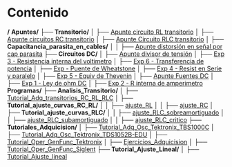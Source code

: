 # Contenido 


**/**
**Apuntes/**
**├── Transitorio/**
│   ├── [Apunte circuito RL transitorio](./Apuntes/Transitorio/Apunte%20circuito%20RL%20transitorio.md)
│   ├── [Apunte circuitos RC transitorio](./Apuntes/Transitorio/Apunte%20circuitos%20RC%20transitorio.md)
│   ├── [Apunte Circuito RLC transitorio](./Apuntes/Transitorio/Apunte%20Circuito%20RLC%20transitorio.md)
**│   ├── Capacitancia_parasita_en_cables/**
│   │   ├── [Apunte distorsión en señal por cap parasita](./Apuntes/Transitorio/Capacitancia_parasita_en_cables/Apunte%20distorsión%20en%20señal%20por%20cap%20parasita.md)
**├── Circuitos DC/**
│   ├── [Apunte divisor de tensión](./Apuntes/Circuitos%20DC/Apunte%20divisor%20de%20tensión.md)
│   ├── [Exp 3 - Resistencia interna del voltimetro](./Apuntes/Circuitos%20DC/Exp%203%20-%20Resistencia%20interna%20del%20voltimetro.md)
│   ├── [Exp 6 - Transferencia de potencia](./Apuntes/Circuitos%20DC/Exp%206%20-%20Transferencia%20de%20potencia.md)
│   ├── [Exp - Puente de Wheatstone](./Apuntes/Circuitos%20DC/Exp%20-%20Puente%20de%20Wheatstone.md)
│   ├── [Exp 4 - Resist en Serie y paralelo](./Apuntes/Circuitos%20DC/Exp%204%20-%20Resist%20en%20Serie%20y%20paralelo.md)
│   ├── [Exp 5 - Equiv de Thevenin](./Apuntes/Circuitos%20DC/Exp%205%20-%20Equiv%20de%20Thevenin.md)
│   ├── [Apunte Fuentes DC](./Apuntes/Circuitos%20DC/Apunte%20Fuentes%20DC.md)
│   ├── [Exp 1 - Ley de ohm DC](./Apuntes/Circuitos%20DC/Exp%201%20-%20Ley%20de%20ohm%20DC.md)
│   ├── [Exp 2 - R interna de amperimetro](./Apuntes/Circuitos%20DC/Exp%202%20-%20R%20interna%20de%20amperimetro.md)
**Programas/**
**├── Analisis_Transitorio/**
│   ├── [Tutorial_Adq_transitorios_RC_RL_RLC](./Programas/Analisis_Transitorio/Tutorial_Adq_transitorios_RC_RL_RLC.ipynb)
**│   ├── Tutorial_ajuste_curvas_RC_RL/**
│   │   ├── [ajuste_RL](./Programas/Analisis_Transitorio/Tutorial_ajuste_curvas_RC_RL/ajuste_RL.ipynb)
│   │   ├── [ajuste_RC](./Programas/Analisis_Transitorio/Tutorial_ajuste_curvas_RC_RL/ajuste_RC.ipynb)
**│   ├── Tutorial_ajuste_curvas_RLC/**
│   │   ├── [ajuste_RLC_sobreamortiguado](./Programas/Analisis_Transitorio/Tutorial_ajuste_curvas_RLC/ajuste_RLC_sobreamortiguado.ipynb)
│   │   ├── [ajuste_RLC_subamortiguado](./Programas/Analisis_Transitorio/Tutorial_ajuste_curvas_RLC/ajuste_RLC_subamortiguado.ipynb)
│   │   ├── [ajuste_RLC_critico](./Programas/Analisis_Transitorio/Tutorial_ajuste_curvas_RLC/ajuste_RLC_critico.ipynb)
**├── Tutoriales_Adquicision/**
│   ├── [Tutorial_Adq_Osc_Tektronix_TBS1000C](./Programas/Tutoriales_Adquicision/Tutorial_Adq_Osc_Tektronix_TBS1000C.ipynb)
│   ├── [Tutorial_Adq_Osc_Tektronix_TDS1052B-EDU](./Programas/Tutoriales_Adquicision/Tutorial_Adq_Osc_Tektronix_TDS1052B-EDU.ipynb)
│   ├── [Tutorial_Oper_GenFunc_Tektronix](./Programas/Tutoriales_Adquicision/Tutorial_Oper_GenFunc_Tektronix.ipynb)
│   ├── [Ejercicios_Adquicision](./Programas/Tutoriales_Adquicision/Ejercicios_Adquicision.ipynb)
│   ├── [Tutorial_Oper_GenFunc_Siglent](./Programas/Tutoriales_Adquicision/Tutorial_Oper_GenFunc_Siglent.ipynb)
**├── Tutorial_Ajuste_Lineal/**
│   ├── [Tutorial_Ajuste_lineal](./Programas/Tutorial_Ajuste_Lineal/Tutorial_Ajuste_lineal.ipynb)
